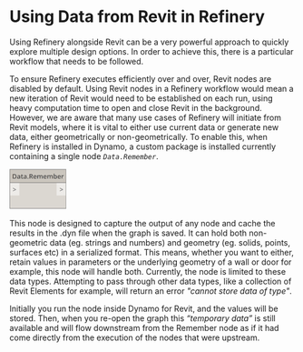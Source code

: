 # Using Data from Revit in Refinery

Using Refinery alongside Revit can be a very powerful approach to quickly explore multiple design options. In order to achieve this, there is a particular workflow that needs to be followed. 

To ensure Refinery executes efficiently over and over, Revit nodes are disabled by default. Using Revit nodes in a Refinery workflow would mean a new iteration of Revit would need to be established on each run, using heavy computation time to open and close Revit in the background. However, we are aware that many use cases of Refinery will initiate from Revit models, where it is vital to either use current data or generate new data, either geometrically or non-geometrically. To enable this, when Refinery is installed in Dynamo, a custom package is installed currently containing a single node *`Data.Remember`*.

<img src="../../.gitbook/assets/hello/dataremember.png" style="width:100px;"/>

This node is designed to capture the output of any node and cache the results in the .dyn file when the graph is saved. It can hold both non-geometric data (eg. strings and numbers) and geometry (eg. solids, points, surfaces etc) in a serialized format. This means, whether you want to either, retain values in parameters or the underlying geometry of a wall or door for example, this node will handle both. Currently, the node is limited to these data types. Attempting to pass through other data types, like a collection of Revit Elements for example, will return an error *"cannot store data of type"*.

Initially you run the node inside Dynamo for Revit, and the values will be stored. Then, when you re-open the graph this *“temporary data”* is still available and will flow downstream from the Remember node as if it had come directly from the execution of the nodes that were upstream.

